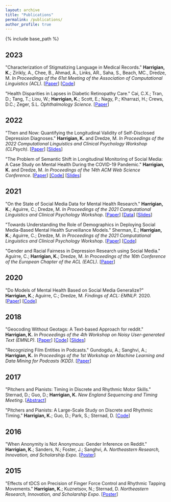 ```yaml
---
layout: archive
title: "Publications"
permalink: /publications/
author_profile: true
---
```


{% include base_path %}

## 2023
   
   "Characterization of Stigmatizing Language in Medical Records." **Harrigian, K.**; Zirikly, A., Chee, B., Ahmad, A., Links, AR., Saha, S., Beach, MC., Dredze, M. *In Proceedings of the 61st Meeting of the Association of Computational Linguistics (ACL)*. [[<span style="color:blue">Paper</span>](https://aclanthology.org/2023.acl-short.28/)] [[<span style="color:blue">Code</span>](https://github.com/kharrigian/ehr-stigma)]

   "Health Disparities in Lapses in Diabetic Retinopathy Care." Cai, C.X.; Tran, D.; Tang, T.; Liou, W.; **Harrigian, K.**; Scott, E.; Nagy, P.; Kharrazi, H.; Crews, D.C.; Zeger, S.L. *Ophthalmology Science*. [[<span style="color:blue">Paper</span>](https://doi.org/10.1016/j.xops.2023.100295)]

## 2022

   "Then and Now: Quantifying the Longitudinal Validity of Self-Disclosed Depression Diagnoses." **Harrigian, K.** and Dredze, M. *In Proceedings of the 2022 Computational Linguistics and Clinical Psychology Workshop (CLPsych)*. [[<span style="color:blue">Paper</span>](https://kharrigian.github.io/files/CLPsychThenAndNow.pdf)] [[<span style="color:blue">Slides</span>](https://kharrigian.github.io/files/CLPsychThenAndNow_Deck.pdf)]

   "The Problem of Semantic Shift in Longitudinal Monitoring of Social Media: A Case Study on Mental Health During the COVID-19 Pandemic." **Harrigian, K.** and Dredze, M. *In Proceedings of the 14th ACM Web Science Conference*. [[<span style="color:blue">Paper</span>](https://kharrigian.github.io/files/SemanticShift_WebSci2022.pdf)] [[<span style="color:blue">Code</span>]](https://github.com/kharrigian/semantic-shift-websci-2022) [[<span style="color:blue">Slides</span>](https://kharrigian.github.io/files/SemanticShift_WebSci2022_Deck.pdf)]

## 2021

   "On the State of Social Media Data for Mental Health Research." **Harrigian, K.**; Aguirre, C.; Dredze, M. *In Proceedings of the 2021 Computational Linguistics and Clinical Psychology Workshop*. [[<span style="color:blue">Paper</span>](https://aclanthology.org/2021.clpsych-1.2/)] [[<span style="color:blue">Data</span>]](https://github.com/kharrigian/mental-health-datasets) [[<span style="color:blue">Slides</span>](https://kharrigian.github.io/files/CLPsychStateOfSocialMedia_Deck.pdf)]

   "Towards Understanding the Role of Demographics in Deploying Social Media-Based Mental Health Surveillance Models." Sherman, E.; **Harrigian, K.**; Aguirre, C.; Dredze, M. *In Proceedings of the 2021 Computational Linguistics and Clinical Psychology Workshop*. [[<span style="color:blue">Paper</span>](https://aclanthology.org/2021.clpsych-1.23/)] [[<span style="color:blue">Code</span>]](https://github.com/esherma/CLPsych2021_Gender_and_Depression) 

   "Gender and Racial Fairness in Depression Research using Social Media." Aguirre, C.; **Harrigian, K.**; Dredze, M. *In Proceedings of the 16th Conference of the European Chapter of the ACL (EACL)*. [[<span style="color:blue">Paper</span>]](https://www.aclweb.org/anthology/2021.eacl-main.256/)

## 2020

   "Do Models of Mental Health Based on Social Media Generalize?" **Harrigian, K.**; Aguirre, C.; Dredze, M. *Findings of ACL: EMNLP.* 2020. [[<span style="color:blue">Paper</span>]](http://www.cs.jhu.edu/~mdredze/publications/2020_emnlp_mental_health_domain_transfer.pdf) [[<span style="color:blue">Code</span>]](https://github.com/kharrigian/emnlp-2020-mental-health-generalization) 

## 2018

   "Geocoding Without Geotags: A Text-based Approach for reddit." **Harrigian, K.** *In Proceedings of the 4th Workshop on Noisy User-generated Text (EMNLP)*. [[<span style="color:blue">Paper</span>](http://aclweb.org/anthology/W18-6103)] [[<span style="color:blue">Code</span>](https://github.com/kharrigian/smgeo)] [[<span style="color:blue">Slides</span>](https://kharrigian.github.io/files/WNUT_Talk.pdf)]

   "Recognizing Film Entities in Podcasts." Gundogdu, A.; Sanghvi, A.; **Harrigian, K.** *In Proceedings of the 1st Workshop on Machine Learning and Data Mining for Podcasts (KDD)*. [[<span style="color:blue">Paper</span>](https://arxiv.org/abs/1809.08711)]
   

## 2017

   "Pitchers and Pianists: Timing in Discrete and Rhythmic Motor Skills." Sternad, D.; Guo, D.; **Harrigian, K.** *New England Sequencing and Timing Meeting*. [[<span style="color:blue">Abstract</span>](https://musicdynamicslab.uconn.edu/wp-content/uploads/sites/433/2017/01/NEST17_Schedule.pdf)]

   "Pitchers and Pianists: A Large-Scale Study on Discrete and Rhythmic Timing." **Harrigian, K.**; Guo, D.; Park, S.; Sternad, D. [[<span style="color:blue">Code</span>](https://github.com/kharrigian/pitchers-and-pianists)]

## 2016

   "When Anonymity is Not Anonymous: Gender Inference on Reddit." **Harrigian, K.**; Sanders, N.; Foster, J.; Sanghvi, A. *Northeastern Research, Innovation, and Scholarship Expo*. [[<span style="color:blue">Poster</span>](https://www.northeastern.edu/rise/presentations/when-anonymity-is-not-anonymous-gender-inference-on-reddit/)]

## 2015

   "Effects of tDCS on Precision of Finger Force Control and Rhythmic Tapping Movements." **Harrigian, K.**; Kuznetsov, N.; Sternad, D. *Northeastern Research, Innovation, and Scholarship Expo*. [[<span style="color:blue">Poster</span>](https://www.researchgate.net/publication/281032251_Effects_of_tDCS_on_Precision_of_Finger_Force_Control_and_Rhythmic_Tapping_Movements)]


